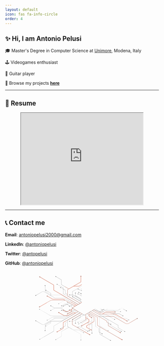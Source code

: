 ```yaml
---
layout: default
icon: fas fa-info-circle
order: 4
---
```


## ✨ Hi, I am Antonio Pelusi

🎓 Master's Degree in Computer Science at [Unimore](https://www.unimore.it/), Modena, Italy

🕹️ Videogames enthusiast

🎸 Guitar player

🌱  Browse my projects [**here**](https://www.antoniopelusi.com/archives/)

<!--📜 View my resume [**here**](https://drive.google.com/file/d/1QaucTh5GLyc2mATlXj_HgU22GSyG5Cgd/view?usp=sharing)-->

---

## 📜 Resume

<center>
<iframe src="https://drive.google.com/file/d/1QaucTh5GLyc2mATlXj_HgU22GSyG5Cgd/preview" width="400px" height="300px"></iframe>
</center>

<!--
## 📖 Education
- Scientific High School
- Bachelor's Degree in Computer Science at <a href="https://www.unimore.it/">Unimore</a>
- Post Graduate Degree: [CBI.Attract](https://attract-eu.com/)
- Blockchain Training Program: [MasterZ](https://www.masterzblockchain.com/)
- Master's Degree in Computer Science at <a href="https://www.unimore.it/">Unimore</a>

---

## 📚 Fields of study
- Software development
- Mobile development
- High Performance Computing
- Cybersecurity
- Cryptography
- Data Analytics
- Machine Learning
- Text mining
- Operative Research
- Complex Systems
- Servlet-based Web Apps
- Distributed algorithms
- Cloud and Edge computing

---

## 🔧 Work experiences
- [**Liferay**](https://www.liferay.com/): [Stripe](https://stripe.com/) integration into [Liferay Portal](https://github.com/liferay/liferay-portal).
Find more [here](https://www.antoniopelusi.com/posts/liferay-portal/)
- [**Random Power**](https://www.randompower.eu/): Research on Differential Privacy algorithms

---

## 🔖 Main Programming languages

<span style="color:#555555">●</span> C
<br>
<span style="color:#f34b7f">●</span> C++
<br>
<span style="color:#3b4e3a">●</span> Cuda
<br>
<span style="color:#af7219">●</span> Java
<br>
<span style="color:#a97bff">●</span> Kotlin
<br>
<span style="color:#3573a6">●</span> Python
<br>
<span style="color:#e44c27">●</span> HTML
<br>
<span style="color:#543e7c">●</span> CSS
<br>
<span style="color:#f1e15a">●</span> JavaScript
<br>

---

## 🏷️ Secondary Programming languages
<span style="color:#178701">●</span> C#
<br>
<span style="color:#da5b0c">●</span> Jupyter Notebook
<br>
<span style="color:#0398c3">●</span> Perl
<br>
<span style="color:#3fb68c">●</span> LISP
<br>
<span style="color:#9e6a04">●</span> COBOL
<br>
<span style="color:#c6538c">●</span> SCSS
<br>
<span style="color:#3178c6">●</span> TypeScript
<br>
<span style="color:#6f1515">●</span> Ruby
<br>
<span style="color:#89e051">●</span> Shell

---

## 🖼️ Front-end frameworks
- Dear ImGui
- SFML
- JavaFX
- Bootstrap
- Django templates

---

## ⚙️ Back-end frameworks
- Django
- Jekyll
- Raylib

---

## 🧰 Tools
- Relational databases (SQL)
- Non-relational databases (NoSQL: graph-based, document-based...)
- Git
- Docker
- Make
- CMake
- Gradle
- Maven
-->
---

## 📞 Contact me

<i class="fas fa-envelope" aria-hidden="true"></i> **Email**: [antoniopelusi2000@gmail.com](mailto:antoniopelusi2000@gmail.com")

<i class="fab fa-linkedin" aria-hidden="true"></i> **LinkedIn**: [@antoniopelusi](https://www.linkedin.com/in/antoniopelusi/)

<i class="fab fa-twitter" aria-hidden="true"></i> **Twitter**: [@antopelusi](https://twitter.com/antopelusi)

<i class="fab fa-github" aria-hidden="true"></i> **GitHub**: [@antoniopelusi](https://github.com/antoniopelusi)

<svg xmlns="http://www.w3.org/2000/svg" xmlns:xlink="http://www.w3.org/1999/xlink"
     viewBox="-250 200 1300 600" style="margin-left:auto; margin-right:auto; display:block;">
    <defs>
        <linearGradient id="Dégradé_sans_nom_4" x1="397.3" y1="531.55" x2="398.77" y2="531.55"
                        gradientTransform="matrix(1, 0, 0, -1, 0, 1002)" gradientUnits="userSpaceOnUse">
            <stop offset="0" stop-color="#f5f5f5" stop-opacity="0.7"/>
            <stop offset="1" stop-color="#303030" stop-opacity="0.3"/>
        </linearGradient>
        <linearGradient id="Dégradé_sans_nom_5" x1="-71.63" y1="1086.96" x2="-71.63" y2="1203.04"
                        gradientTransform="matrix(0.87, -0.5, 0, -1.15, 202.02, 1691.1)" gradientUnits="userSpaceOnUse">
            <stop offset="0" stop-color="#e24e1d"/>
            <stop offset="0.09" stop-color="#F66947"/>
            <stop offset="0.69" stop-color="#fff"/>
        </linearGradient>
        <linearGradient id="Dégradé_sans_nom_6" x1="-117.26" y1="1087.6" x2="-117.26" y2="1178.79"
                        xlink:href="#Dégradé_sans_nom_5"/>
        <linearGradient id="Dégradé_sans_nom_7" x1="-140.02" y1="1086.96" x2="-140.02" y2="1203.04"
                        xlink:href="#Dégradé_sans_nom_5"/>
        <linearGradient id="Dégradé_sans_nom_8" x1="-162.84" y1="1087.39" x2="-162.84" y2="1186.68"
                        xlink:href="#Dégradé_sans_nom_5"/>
        <linearGradient id="Dégradé_sans_nom_9" x1="3024.62" y1="-260.2" x2="3024.62" y2="-144.13"
                        gradientTransform="matrix(-0.87, -0.5, 0, -1.15, 2764.57, 1691.1)"
                        xlink:href="#Dégradé_sans_nom_5"/>
        <linearGradient id="Dégradé_sans_nom_10" x1="3070.25" y1="-299.23" x2="3070.25" y2="-208.04"
                        gradientTransform="matrix(-0.87, -0.5, 0, -1.15, 2764.57, 1691.1)"
                        xlink:href="#Dégradé_sans_nom_5"/>
        <linearGradient id="Dégradé_sans_nom_11" x1="3093.01" y1="-319.7" x2="3093.01" y2="-203.63"
                        gradientTransform="matrix(-0.87, -0.5, 0, -1.15, 2764.57, 1691.1)"
                        xlink:href="#Dégradé_sans_nom_5"/>
        <linearGradient id="Dégradé_sans_nom_12" x1="56.64" y1="500.45" x2="44.9" y2="595.99"
                        gradientTransform="matrix(1, 0, 0, -1, 0, 1002)" xlink:href="#Dégradé_sans_nom_5"/>
        <linearGradient id="Dégradé_sans_nom_13" x1="64.52" y1="585.05" x2="81.08" y2="592.79"
                        gradientTransform="matrix(1, -0.01, -0.01, -1, -9.3, 1026.18)"
                        xlink:href="#Dégradé_sans_nom_5"/>
        <linearGradient id="Dégradé_sans_nom_14" x1="84.31" y1="585.6" x2="114.29" y2="599.6"
                        gradientTransform="matrix(1, -0.01, -0.01, -1, -9.3, 1026.18)"
                        xlink:href="#Dégradé_sans_nom_5"/>
        <linearGradient id="Dégradé_sans_nom_15" x1="-94.51" y1="1086.73" x2="-94.51" y2="1202.81"
                        xlink:href="#Dégradé_sans_nom_5"/>
        <linearGradient id="Dégradé_sans_nom_16" x1="3047.49" y1="-280.31" x2="3047.49" y2="-164.24"
                        gradientTransform="matrix(-0.87, -0.5, 0, -1.15, 2764.57, 1691.1)"
                        xlink:href="#Dégradé_sans_nom_5"/>
        <linearGradient id="Dégradé_sans_nom_17" x1="124.16" y1="607.81" x2="154.14" y2="621.82"
                        gradientTransform="matrix(1, -0.01, -0.01, -1, -9.3, 1026.18)"
                        xlink:href="#Dégradé_sans_nom_5"/>
        <linearGradient id="Dégradé_sans_nom_18" x1="144.36" y1="634.38" x2="174.34" y2="648.38"
                        gradientTransform="matrix(1, -0.01, -0.01, -1, -9.3, 1026.18)"
                        xlink:href="#Dégradé_sans_nom_5"/>
        <linearGradient id="Dégradé_sans_nom_19" x1="106.45" y1="579.15" x2="118.92" y2="584.97"
                        gradientTransform="matrix(1, -0.01, -0.01, -1, -9.3, 1026.18)"
                        xlink:href="#Dégradé_sans_nom_5"/>
        <linearGradient id="Dégradé_sans_nom_20" x1="3072.39" y1="-464.37" x2="3072.39" y2="-403.73"
                        gradientTransform="matrix(-0.87, -0.5, 0, -1.15, 3394.98, 1691.1)"
                        xlink:href="#Dégradé_sans_nom_5"/>
        <linearGradient id="Dégradé_sans_nom_21" x1="3049.57" y1="-465.06" x2="3049.57" y2="-377.24"
                        gradientTransform="matrix(-0.87, -0.5, 0, -1.15, 3394.98, 1691.1)"
                        xlink:href="#Dégradé_sans_nom_5"/>
        <linearGradient id="Dégradé_sans_nom_22" x1="3026.76" y1="-464.82" x2="3026.76" y2="-386.44"
                        gradientTransform="matrix(-0.87, -0.5, 0, -1.15, 3394.98, 1691.1)"
                        xlink:href="#Dégradé_sans_nom_5"/>
        <linearGradient id="Dégradé_sans_nom_23" x1="-119.4" y1="924.34" x2="-119.4" y2="984.97"
                        gradientTransform="matrix(0.87, -0.5, 0, -1.15, 832.43, 1691.1)"
                        xlink:href="#Dégradé_sans_nom_5"/>
        <linearGradient id="Dégradé_sans_nom_24" x1="-96.59" y1="903.81" x2="-96.59" y2="991.64"
                        gradientTransform="matrix(0.87, -0.5, 0, -1.15, 832.43, 1691.1)"
                        xlink:href="#Dégradé_sans_nom_5"/>
        <linearGradient id="Dégradé_sans_nom_25" x1="2831.03" y1="306.18" x2="2821.63" y2="382.71"
                        gradientTransform="translate(3597 1002) rotate(180)" xlink:href="#Dégradé_sans_nom_5"/>
        <linearGradient id="Dégradé_sans_nom_26" x1="2830.12" y1="346.86" x2="2846.68" y2="354.59"
                        gradientTransform="translate(3606.3 1026.18) rotate(-179.43)" xlink:href="#Dégradé_sans_nom_5"/>
        <linearGradient id="Dégradé_sans_nom_27" x1="2849.94" y1="347.34" x2="2879.92" y2="361.34"
                        gradientTransform="translate(3606.3 1026.18) rotate(-179.43)" xlink:href="#Dégradé_sans_nom_5"/>
        <linearGradient id="Dégradé_sans_nom_28" x1="2872.09" y1="340.88" x2="2884.56" y2="346.7"
                        gradientTransform="translate(3606.3 1026.18) rotate(-179.43)" xlink:href="#Dégradé_sans_nom_5"/>
        <radialGradient id="Dégradé_sans_nom" cx="-64.97" cy="1869.29" r="504.98"
                        gradientTransform="matrix(0.72, 0, 0, -0.45, 702.38, 1207.55)" gradientUnits="userSpaceOnUse">
            <stop offset="0" stop-color="#383838" stop-opacity="0.3"/>
            <stop offset="0.14" stop-color="#3f3419" stop-opacity="0.31"/>
            <stop offset="0.27" stop-color="#3f3419" stop-opacity="0.34"/>
            <stop offset="0.41" stop-color="#4c4c4b" stop-opacity="0.38"/>
            <stop offset="0.55" stop-color="#7c7c7b" stop-opacity="0.45"/>
            <stop offset="0.69" stop-color="#ada99d" stop-opacity="0.53"/>
            <stop offset="0.82" stop-color="#dddcd7" stop-opacity="0.64"/>
            <stop offset="0.9" stop-color="#fff" stop-opacity="0.7"/>
        </radialGradient>
        <linearGradient id="Dégradé_sans_nom_2" x1="443.16" y1="829.82" x2="874.22" y2="437.05"
                        gradientTransform="matrix(1, 0, 0, -1, 0, 1002)" gradientUnits="userSpaceOnUse">
            <stop offset="0" stop-color="#f5f5f5" stop-opacity="0.7"/>
            <stop offset="1" stop-color="#666666" stop-opacity="0.3"/>
        </linearGradient>
        <linearGradient id="Dégradé_sans_nom_3" x1="397.3" y1="635.5" x2="915.3" y2="635.5"
                        gradientTransform="matrix(1, 0, 0, -1, 0, 1002)" gradientUnits="userSpaceOnUse">
            <stop offset="0" stop-color="#f5f5f5" stop-opacity="0.5"/>
            <stop offset="1" stop-color="#666666" stop-opacity="0.3"/>
        </linearGradient>
        <clipPath id="clip-path">
            <polygon points="431.1 561.4 406.8 575.4 310.4 519.7 310.4 412.6 431.1 482.3 431.1 561.4" fill="none"/>
        </clipPath>
    </defs>
    <g id="circuits">
        <g id="circuits-2">
            <g id="blue">
                <path d="M386.9,462.6l-1-.6-61.8-35.7c1.2-.8,1.1-2.1-.3-2.9a5.9,5.9,0,0,0-5.2-.2l-.4.2-.5.3c-1,.9-.8,2.1.5,2.9a6.19,6.19,0,0,0,5,.3h.1l74,42.8v-1ZM370.5,361.1a.78.78,0,0,0,.4-.4,1.2,1.2,0,0,0,.4-.9c0-.6-.4-1.1-1.2-1.6a6.83,6.83,0,0,0-5.6,0,2.08,2.08,0,0,0-1.1,1.6,1.62,1.62,0,0,0,.3.9,2.83,2.83,0,0,0,.8.7,5.81,5.81,0,0,0,5,.2l27.8,16v-1Zm18.6,36.1-14.3-8.3c1-.9.9-2.1-.5-2.8a6.08,6.08,0,0,0-5.6,0c-1.5.8-1.5,2.2,0,3.2a6.7,6.7,0,0,0,5.2.1l14.3,8.3,5.5,3.1,3.6,2.1v-1Zm-19.2,5a1.5,1.5,0,0,0-.4-2.8,5.88,5.88,0,0,0-5.5,0c-1.6.8-1.6,2.3,0,3.2a5.59,5.59,0,0,0,4.9.2l28.4,16.3v-1Zm17,43.5-1-.6-62.4-36H298.7a3,3,0,0,0-1.1-1.2,6.83,6.83,0,0,0-5.6,0c-1.5,1-1.5,2.4,0,3.3a6.83,6.83,0,0,0,5.6,0,2.51,2.51,0,0,0,1.1-1.2h24.5l62.7,36.2,1,.6,10.4,6v-1ZM869.6,606.1a6.08,6.08,0,0,0-5.6,0c-1.3.7-1.5,2-.4,2.9l-72.9,42.1H772.4L665,589.1H542.4l-66.7-38.5-.9-.5-2.1-1.2,13.2-7.7,2.1,1.3,48.4,27.9H678.5l62.8,36.4,1.5.8L778,627.9c-1.1.9-.9,2.2.4,3a6.08,6.08,0,0,0,5.6,0c1.5-.9,1.5-2.4,0-3.2a6.19,6.19,0,0,0-5-.3l-34.4-19.8-1.5-.8-64.3-37.1H573.7l21.4-12.4,1.5-.8,4.6-2.7h74.3a2.73,2.73,0,0,0,1,1.2,6.42,6.42,0,0,0,5.7,0c1.5-.9,1.5-2.4,0-3.2a6.42,6.42,0,0,0-5.7,0,1.93,1.93,0,0,0-1,1.2H601l-6.1,3.5-1.5.8L572,569.6H536.7l-46.9-27.1-.9-.5-2.2-1.3,11.7-6.7,2.1,1.3.9.5,41.2,23.8h17.9l4.2-2.4,1.4-.8L596,539.1l.5-.3H705.4L725,527.5h-1.8l-18,10.4H596.3l-18.5,10.7-13.4,7.8-1.4.8-2.8,1.6H542.9l-32.1-18.5h16.1l15.5,9h12.3l1.1-.7,1.5-.8,24.3-14.1a6.87,6.87,0,0,0,5.1-.2c1.6-1,1.6-2.4,0-3.3a6.83,6.83,0,0,0-5.6,0c-1.4.8-1.5,2.1-.4,3l-5.2,3-3.5,2-16.4,9.6-1.2.6H542.7l-15.5-9H509.3l-7.1-4.1-.9-.5-2.1-1.3,10.4-6h-1.5l-88.2,50.9L319.6,520.6l-.9-.5-2-1.2,4.5-2.6.8-.5L364.9,491l.9-.5,16.1-9.2.9-.6,14.5-8.4v-1l-12.8,7.4L277.9,417.2V365.7l50.3-29.1h46.3l22.8-13.1v-1.1l-23,13.4H329.6l61.2-35.3.2-.2V254.4a5.94,5.94,0,0,0,2.3-.6c1.6-.9,1.6-2.3,0-3.2a5.88,5.88,0,0,0-5.5,0c-1.5.9-1.5,2.3,0,3.2a6.43,6.43,0,0,0,2.4.6v45.4L288.5,358.5,226,322.4V281.8l-44.5-25.6c1.2-.9,1-2.1-.3-2.9a5.6,5.6,0,0,0-5.6,0c-1.5.9-1.5,2.3,0,3.1a5.49,5.49,0,0,0,5,.3L225,282.3v40.6L287.6,359l-10.4,6h-.3v40.6l-18-10.4V369.9L241.7,360l-1-.6-18.4-10.6c1.1-.9,1-2.1-.4-3a6.83,6.83,0,0,0-5.6,0c-1.6.9-1.6,2.4,0,3.3a6.5,6.5,0,0,0,5.1.1l19.3,11.2,1,.6,16.3,9.4v25.4l18.9,10.9v11l106.6,61.5-1.7,1-.9.5-13,7.6L161.2,368.9V325.7L45.7,259c1.2-.8,1-2.1-.3-2.9a7.07,7.07,0,0,0-5.7,0c-1.5.9-1.5,2.3,0,3.2a6.1,6.1,0,0,0,5.1.2l115.5,66.7v43.3L367,488.8l-2.1,1.2-.8.5-9.8,5.7-26.9-15.5-1.6-.9-78.1-45H170.1L135.9,415h.3V394L97.4,371.5c1.2-.8,1.1-2.1-.4-2.9a5.88,5.88,0,0,0-5.5,0c-1.5.9-1.5,2.3,0,3.2a5.81,5.81,0,0,0,5,.2l38.7,22.4v20L76.5,380.5H66.3l-55,31.7a5.81,5.81,0,0,0-5,.2c-1.6.9-1.6,2.4,0,3.2a5.88,5.88,0,0,0,5.5,0c1.4-.7,1.6-1.9.4-2.8l54.3-31.4h9.7l93.6,54h77.6l76.7,44.4,1.6.9,27.6,16-11.2,6.5-79.5-46-1.6-.9-19.6-11.4H152.3l-42.8-24.8c.5-.7.2-1.7-.9-2.4a6.08,6.08,0,0,0-5.6,0c-1.5.9-1.5,2.4,0,3.2a6.08,6.08,0,0,0,5.6,0l.3-.2,43.1,25h89l14.9,8.7H137.1L43,508.6a6.61,6.61,0,0,0-5,.2c-1.5,1-1.5,2.4,0,3.2a6.08,6.08,0,0,0,5.6,0c1.3-.7,1.5-2,.3-2.9l93.4-53.9H257.4l1.9,1.1,1.6.9L295.1,477l-4.2,2.4-.8.5-9.8,5.6H254.1l-24.6,14.1a6.19,6.19,0,0,0-5,.3c-1.6.8-1.6,2.3,0,3.2a6.08,6.08,0,0,0,5.6,0c1.3-.8,1.5-2,.4-3l23.8-13.8h24.5l-7,4.1-1.4.8-48.7,28.1H168.9l-29.5-17c1.1-.8.9-2.1-.4-2.9a6.08,6.08,0,0,0-5.6,0c-1.5.9-1.5,2.3.1,3.2a5.81,5.81,0,0,0,5,.2l30,17.3h53.4l50.3-29,1.4-.8,17.3-10,.9-.5,4.1-2.4,31.6,18.1H310.1l-11.5,6.7-.8.5-1.7.9a6.71,6.71,0,0,0-5.2.2c-1.5.9-1.5,2.4,0,3.2a6.08,6.08,0,0,0,5.6,0c1.3-.8,1.5-2,.4-2.9l1.7-.9.9-.5,10.8-6.3h18.8l12.3,7.2-20.2,11.6-.9.5-4.6,2.7-.7.4,2.9,1.7.8.4,4.5,2.7-2,1.1-.9.6-21.7,12.5-.9.5-19.9,11.5H262.5l-18-10.5c1-.9,1-2.1-.5-2.9a5.88,5.88,0,0,0-5.5,0c-1.5.9-1.5,2.3,0,3.2a6.1,6.1,0,0,0,5.1.2l18.6,10.8H278l20.6-11.9.9-.5,11.5-6.7v17.4l-20.2,11.7-.8.4-10,6a5.49,5.49,0,0,0-5,.3c-1.6.8-1.6,2.3,0,3.1a5.42,5.42,0,0,0,5.5,0,1.6,1.6,0,0,0,.4-2.9l10-5.7.8-.5,20-11.5h.2V531.2l9.2-5.4.9-.5,2-1.1,42.9,24.7-2,1.2-.8.5-17,9.8H321.3l-40.8,23.5H249.6l-43.1-24.8c1.1-.9,1-2.1-.4-3a6.6,6.6,0,0,0-5.5,0c-1.6,1-1.6,2.4,0,3.3a6.71,6.71,0,0,0,5,.2l43.6,25.2h31.5l40.8-23.6h24.1L226,630.3H141.6l-5.5,3.1-.9.6L88.5,661h-.3v47.2a5.2,5.2,0,0,0-3.2.7c-1.5.9-1.5,2.3,0,3.1a5.6,5.6,0,0,0,5.6,0c1.5-.8,1.5-2.2,0-3.1a4.54,4.54,0,0,0-1.5-.6V661.6L135.2,635l.9-.6,5.7-3.3h84.5l138.7-80,.8-.5,2-1.2,16.1,9.3-2,1.2-.8.5-140,80.8h-.2v49.3L192,718.9a6.1,6.1,0,0,0-5.1.2c-1.5.9-1.5,2.3,0,3.2a5.88,5.88,0,0,0,5.5,0c1.4-.8,1.6-2,.4-2.9l48.7-28.1.2-.2V641.8l140.2-80.9.9-.5,2-1.2,16.8,9.7-2,1.2-81.7,47.2h-.2v42.3l144,83.2c-1,.8-.9,2.1.4,2.9a6.08,6.08,0,0,0,5.6,0c1.5-.9,1.5-2.4,0-3.2a5.88,5.88,0,0,0-5-.3L356.9,681.3h31.8l57,33c-1.1.9-1,2.1.4,2.9a6.08,6.08,0,0,0,5.6,0c1.5-.9,1.5-2.3,0-3.2a6.1,6.1,0,0,0-5.1-.2L389,680.5H355.3l-36.6-21.2V618h.1l5.5-3.2L386.1,579v21l-41.6,23.9-.2.2v21.2a8.39,8.39,0,0,0-2.3.6c-1.6,1-1.6,2.4,0,3.3a6.6,6.6,0,0,0,5.5,0c1.6-.9,1.6-2.3,0-3.3a6.43,6.43,0,0,0-2.4-.6V624.6l41.5-23.9.3-.2v-22l12.8-7.4.8-.5,2-1.1,17.1,10h.3l10.5-6.1v45.9l-36.6,21.1c-.1,0-.2,0-.2-.1a6,6,0,0,0-4.9.4c-1.3.7-1.4,1.8-.5,2.7l.5.4.3.2a5.8,5.8,0,0,0,5.3-.2c1.4-.8,1.5-2.1.4-2.9l36.4-21h.2V601.2l14.5,8.3.8.5,12,6.9v17.7L398.9,669a6.18,6.18,0,0,0-5,.2c-1.6.9-1.6,2.3,0,3.2a5.88,5.88,0,0,0,5.5,0c1.4-.8,1.6-2,.5-3l59.4-34.3h.2V616.3l-12.9-7.5-.8-.4L431.3,600V572.8l14.8-8.6,2.2,1.2.9.5,9.7,5.6v16.6l19.1,11c-1.1,1-1,2.2.5,3.1a6.52,6.52,0,0,0,5.3.1h.3l.6-.5a1.49,1.49,0,0,0,.19-2.11,1.7,1.7,0,0,0-.19-.19l-.6-.5h-.3a6.2,6.2,0,0,0-4.8-.1l-19.2-11.1V572l41.8,24.2v36.3l-16.9,9.8-.9.6-45.2,26h-.2v13.8l22.2,12.7.9.6,12.5,7.2c-1.1.9-1,2.1.4,3a6.83,6.83,0,0,0,5.6,0c1.5-.9,1.5-2.4,0-3.3a6.87,6.87,0,0,0-5.1-.2L461.5,695l-.9-.5-21.3-12.3V669.5l44.5-25.6.9-.5,17.6-10.2.2-.2V595.7l-52.4-30.3-.9-.5-2.1-1.2,11.2-6.5,2.1,1.2.9.5,68.9,39.8v68.2L551.1,679v62.8l86.1,49.7c-.7.8-.3,1.8.9,2.4a5.88,5.88,0,0,0,5.5,0c1.6-.8,1.6-2.3,0-3.2a5.88,5.88,0,0,0-5.5,0l-.2.2L552,741.3V679.6L735.1,785.4c-1.1.9-1,2.1.5,2.9a6.08,6.08,0,0,0,5.6,0c1.5-.8,1.5-2.3,0-3.2a6.87,6.87,0,0,0-5.1-.2L531,666.5V598.3l-68.9-39.8-1-.5-2-1.2,12.7-7.4,2.1,1.2.9.5,67,38.7-.2.4,66.5,38.4v8.5l11.3,6.5.9.5,1.3.7v24.1l99.3,57.2c-1.1.8-.9,2.2.4,2.9a5.6,5.6,0,0,0,5.6,0c1.5-.8,1.5-2.3,0-3.1a5.49,5.49,0,0,0-5-.3l-99.4-57.3v-23l17.1,9.8c-1,1-1,2.2.5,3.1a6.83,6.83,0,0,0,5.6,0c1.5-1,1.5-2.4,0-3.3a6.1,6.1,0,0,0-5.1-.2L620.3,643l-.9-.5-10.4-6V628l-65.9-38.1h30.6l131.9,76.2V686L758,716.2c-1.2.9-1.1,2.2.3,3a5.88,5.88,0,0,0,5.5,0c1.6-.9,1.6-2.4,0-3.2a5.81,5.81,0,0,0-5-.3l-52.3-30.2V665.6L575.4,589.9h89.3l107.3,62h19l73.5-42.5a5.69,5.69,0,0,0,5.1-.2C871.1,608.4,871.1,606.9,869.6,606.1ZM737,520.5l-.9-.5-.9.5,1,.6Z"
                      stroke="#e84c25" fill="#666666" stroke-dashoffset="100%">
                    <animate
                            attributeName="stroke-dasharray"
                            dur="20s"
                            values="80%;120%;80%"
                            repeatCount="indefinite"
                    />
                </path>
            </g>
            <g id="white">
                <path d="M393.9,368.7c-1.6.9-1.6,2.3,0,3.1a5.67,5.67,0,0,0,3.4.7v-4.4A6.53,6.53,0,0,0,393.9,368.7Zm.7,31.6a1.61,1.61,0,0,0,.58-2.19,1.63,1.63,0,0,0-.88-.71,5.9,5.9,0,0,0-5.2-.2l-.4.2-.5.3c-1,.8-.8,2,.5,2.9a6.71,6.71,0,0,0,5,.2h0l3.6,2.1v-1.1Zm2.7-65-79.5,45.9h-.2v42.3h.1l5.5,3.2,74.1,42.7v-1l-10.4-6v-22l-41.7-24.1V395.8a6.15,6.15,0,0,0,2.3-.7c1.5-.8,1.5-2.2,0-3.2a6.08,6.08,0,0,0-5.6,0c-1.5,1-1.5,2.4,0,3.2a6.71,6.71,0,0,0,2.4.7V417l41.6,24.1v21l-67.3-38.9h-.1V381.8L355,360.7h33.7l8.6-4.9v-1.1l-8.8,5.1H356.6l40.7-23.5Zm0,134.3h0l1.5.8Zm177.1,64.8a5.88,5.88,0,0,0-5-.3l-11.5-6.6h-1.8l12.4,7.1c-1.2.9-1,2.2.4,3a5.65,5.65,0,0,0,3.1.6,6.43,6.43,0,0,0,2.4-.6,2.08,2.08,0,0,0,1.1-1.4A1.71,1.71,0,0,0,574.4,534.4Zm204.1,7.5a5.59,5.59,0,0,0-4.9-.2l-24.5-14.2h-1.8l25.4,14.7c-1.2.9-1.1,2.1.3,2.9a5.88,5.88,0,0,0,5.5,0C780.1,544.2,780.1,542.8,778.5,541.9Zm-43.3-21.4,1,.6.8-.6-.9-.5Zm62.7,98.2a6.5,6.5,0,0,0-5.1-.1l-20.3-11.8H724l-62.9-36.4-1.5-.8-1.6-.9h57l27.5,15.8c-1.2.8-1,2.1.3,2.9a5.6,5.6,0,0,0,5.6,0c1.5-.9,1.5-2.3,0-3.1a5.49,5.49,0,0,0-5-.3l-28.1-16.2H656.5l-19.7-11.4H560l-12.3-7.1-1.2-.7h32.8l16.4-9.5H664l19,11.1h38.7a3,3,0,0,0,1.1,1.2,6.08,6.08,0,0,0,5.6,0c1.5-.9,1.5-2.3,0-3.2a6.08,6.08,0,0,0-5.6,0,2.13,2.13,0,0,0-1.1,1.2H683.4l-18.2-10.6-.9-.5h-67l.5-.3,17.9-10.3a5.91,5.91,0,0,0,4.7-.1h-6.3l-35.2,20.3H545l-32.2-18.7,2.8-1.6h-1.7l-12.6,7.3-.8.5L488.9,542l-.9.5-13.2,7.6-.9.5L461.1,558l-.7.4-11.2,6.5-.9.5-17,9.8-.9.5-10.6,6.1-19.3-11.2-.9-.5h0l-.2-.2h-.2l-16.4-9.5-.9-.5-16.1-9.3-.9-.5L322,525.3l-.8-.5-4.6-2.6,2.1-1.2.9-.4,77.7-44.9v-1.1l-12.5,7.3-2-1.2-1-.5L241.7,399.3V349.9l-49-28.2c1.2-.8,1-2.1-.3-2.9a6.08,6.08,0,0,0-5.6,0c-1.6.9-1.6,2.3,0,3.2a5.81,5.81,0,0,0,5,.2l48.9,28.2v49.4l140.2,80.9,1,.6,1.9,1.1-16,9.3-2-1.2-.9-.5-17.7-10.2L226.3,410H141.8l-5.6-3.2-1-.6L89.1,379.5V332.7l1.5-.5c1.5-.9,1.5-2.4,0-3.3a6.6,6.6,0,0,0-5.5,0c-1.6.9-1.6,2.4,0,3.3a6.61,6.61,0,0,0,3.1.6V380l47,27.2,1,.5,5.3,3.1H226l119.4,69H321.5l-40.7-23.4H249.3l-43.7,25.2a5.81,5.81,0,0,0-5,.2c-1.6,1-1.6,2.4,0,3.2a5.88,5.88,0,0,0,5.5,0c1.3-.7,1.5-2,.4-2.9l43-24.8h31l40.7,23.4H347l17.1,9.8.8.5,2,1.2L324,517l-2-1.2-.8-.5-9.3-5.4V491.4l-20.1-11.5-.9-.5-10-5.8c1.1-.9,1-2.2-.4-3a6.6,6.6,0,0,0-5.5,0c-1.6.9-1.6,2.3,0,3.3a6.22,6.22,0,0,0,5,.1l10.1,5.9.8.5L311,491.9v17.5l-11.5-6.6-.9-.5-20.5-11.9H262.3l-18.7,10.7a6.51,6.51,0,0,0-5.1.3c-1.5.9-1.5,2.3,0,3.2a6.08,6.08,0,0,0,5.6,0c1.3-.8,1.5-2,.3-3l18.2-10.4h15.1l20.1,11.6.8.5,21.7,12.5.9.5,2,1.2-4.5,2.6-.8.5-2.3,1.3-.7.3,5.4,3.2.8.4,20.1,11.7-12.3,7.1H310.3l-10.8-6.2-.9-.5-1.7-1c1-.9.8-2.1-.4-2.9a5.88,5.88,0,0,0-5.5,0c-1.6.9-1.6,2.3,0,3.2a6,6,0,0,0,5.1.2l1.6,1,.9.5,11.3,6.5h17.4l-31.4,18.2-4.2-2.4-.9-.5-17.2-10-1.6-.9L221.9,521H168.6l-30.1,17.4a6.5,6.5,0,0,0-5.1.2c-1.5.9-1.5,2.3,0,3.2a6.08,6.08,0,0,0,5.6,0c1.3-.8,1.5-2.1.4-3l29.4-17h52.9L270.3,550l1.6.9,6.8,3.9H254.3L230.4,541a1.59,1.59,0,0,0,.52-2.2,1.61,1.61,0,0,0-.92-.7,5.42,5.42,0,0,0-5.5,0c-1.6.8-1.6,2.2,0,3.1a5.81,5.81,0,0,0,5,.2L254,555.5h26.3l9.7,5.6.9.6,4.2,2.4-34.3,19.7-1.6.9-1.7,1H137.3L44,531.9c1-.9.9-2-.4-2.9a6.83,6.83,0,0,0-5.6,0c-1.6.9-1.6,2.4,0,3.3a6.41,6.41,0,0,0,5.1.1L137,586.7H255.9L241,595.4H152.1l-43.3,24.9h-.2a5.88,5.88,0,0,0-5.5,0c-1.6.9-1.6,2.3,0,3.2a5.88,5.88,0,0,0,5.5,0c1.1-.7,1.4-1.7.8-2.5l42.9-24.7h88.9L261,584.8l1.6-.9L342.2,538l11.3,6.5-27.6,15.9-1.4.8-77.1,44.5H169.9L76.2,659.8H66.5L12.2,628.4c1.1-.9,1-2.1-.5-2.9a6.6,6.6,0,0,0-5.5,0c-1.5.9-1.5,2.4,0,3.3a6.22,6.22,0,0,0,5,.1l54.9,31.8H76.4l58.8-33.9v20L96.5,669.2a6.1,6.1,0,0,0-5.1.2c-1.5.9-1.5,2.3,0,3.1a5.6,5.6,0,0,0,5.6,0c1.4-.7,1.5-1.9.4-2.8l38.5-22.3h.2v-21h-.2l34.2-19.7h77.5l78.5-45.4,1.4-.8L354.3,545l9.8,5.7.9.5,1.9,1.1L160.5,671.5h-.3v43.3L44.8,781.6a6.5,6.5,0,0,0-5.1.2c-1.5.9-1.5,2.3,0,3.1a5.6,5.6,0,0,0,5.6,0,1.6,1.6,0,0,0,.4-2.9l115.2-66.4.2-.2V672.1L367.9,552.8l13.2,7.6.8.5,1.7.9L277.1,623.3h-.2v11.1L258,645.3v25.3L241.7,680l-.8.5-19.7,11.3a5.59,5.59,0,0,0-4.9.2c-1.6.9-1.6,2.4,0,3.2a5.88,5.88,0,0,0,5.5,0c1.4-.7,1.6-2,.4-2.8l18.7-10.8.8-.5,16.9-9.8.3-.2V645.8l18-10.3V676l10.6,6.1-62.2,36h-.2v40.5l-44.5,25.7a7.51,7.51,0,0,0-5.1.2c-1.5.9-1.5,2.4,0,3.3a6.83,6.83,0,0,0,5.6,0c1.4-.9,1.6-2.1.5-3l44.1-25.5.2-.2V718.7l62.5-36L390,741.3v45.4a10.12,10.12,0,0,0-2.3.6c-1.5.9-1.5,2.3,0,3.2a6.08,6.08,0,0,0,5.6,0c1.5-.9,1.5-2.3,0-3.2a8.39,8.39,0,0,0-2.3-.6V740.8l-61.4-35.4h44.5l36,20.7c-1.1.9-1,2.2.4,3a6.08,6.08,0,0,0,5.6,0c1.6-.9,1.6-2.3,0-3.2a6.1,6.1,0,0,0-5.1-.2l-36.5-21.2H328.1l-50.3-29V623.9l106.6-61.6,14.1,8.1L322.9,614a5.89,5.89,0,0,0-4.7.4c-1.4.8-1.5,2.1-.4,3a.48.48,0,0,0,.4.2l.6.3a6.19,6.19,0,0,0,5-.3c1.2-.8,1.4-2,.5-2.9l-.4-.2,75.4-43.6.4.2,13.8,8-26.6,15.3-.8.4-62.9,36.4H298.7a3.94,3.94,0,0,0-1.1-1.2,6.83,6.83,0,0,0-5.6,0c-1.6,1-1.6,2.4,0,3.2a6.08,6.08,0,0,0,5.6,0,2.07,2.07,0,0,0,1-1.1h24.7l62.8-36.3.8-.4,27.4-15.8,5.4,3.1h.1l4.3-2.5,6.3,3.7.9.4,14.5,8.4v17.4l-14.5,8.3-.9.5-2.5,1.5H399.8L369,638.3a6.1,6.1,0,0,0-5.1.2c-1.5.9-1.5,2.3,0,3.2a6.08,6.08,0,0,0,5.6,0c1.4-.8,1.5-2,.4-2.9l30.2-17.5h26.4l-32.9,19-5.4,3.1-14.3,8.3a5.69,5.69,0,0,0-5.1.2c-1.6.8-1.6,2.3,0,3.2a5.88,5.88,0,0,0,5.5,0c1.3-.8,1.5-2.1.5-2.9L389,644l42.3-24.4,9-5.2v8.3l-38.8,22.4-.2.2v15.9l-31.7,18.3a6.1,6.1,0,0,0-5.1.2,1.88,1.88,0,0,0-.8.7,1.62,1.62,0,0,0-.3.9,1.92,1.92,0,0,0,1.1,1.6,5.88,5.88,0,0,0,5.5,0,1.89,1.89,0,0,0,1.2-1.6,1.62,1.62,0,0,0-.3-.9l-.4-.4L402,661.7h.2V645.8l38.7-22.5h.3v-9.4l5.2-3,.2-.2V592.3l-15.3-8.9-.9-.5-5.4-3.1,5.4-3.1.9-.5,8-4.6,19.6,11.3.9.6,24,13.8v29l-30.4,17.6a5.88,5.88,0,0,0-5,.3c-1.5.8-1.5,2.2,0,3.2a6.08,6.08,0,0,0,5.6,0c1.3-.9,1.5-2.1.3-3l29.5-17v23.8l-23,13.2h-.2V709a6.82,6.82,0,0,0-2.4.5c-1.5,1-1.5,2.4,0,3.2a6.42,6.42,0,0,0,5.7,0c1.5-.8,1.5-2.2,0-3.2a6.82,6.82,0,0,0-2.4-.5V665l22.3-12.8V729a5,5,0,0,0-2.4.6c-1.5.9-1.5,2.4,0,3.2a6.08,6.08,0,0,0,5.6,0c1.5-.8,1.5-2.3,0-3.2a4.62,4.62,0,0,0-2.3-.6V596.8l-24.9-14.4-.9-.5-18.7-10.8,9-5.2.9-.5,6.1-3.5,58.2,33.6v80l28,16.1v30.1l8.7,5,.9.6,15,8.6a1.59,1.59,0,0,0-.52,2.2,1.61,1.61,0,0,0,.92.7,6.08,6.08,0,0,0,5.6,0c1.5-.8,1.5-2.2,0-3.2a6.1,6.1,0,0,0-5.1-.2L552,726.2l-.9-.5-7.9-4.5V691.1L515.1,675V595L457,561.4l4.3-2.5.8-.4,6.7-3.9,78.5,45.3v68.2L617,708.4c-1.2.8-1,2.1.3,2.9a6.08,6.08,0,0,0,5.6,0c1.6-.9,1.6-2.3,0-3.2a5.81,5.81,0,0,0-5-.2l-69.8-40.3V599.4l-78.5-45.3,5.2-3,.9-.5,13.1-7.5,79.7,46,1.5.8,49.4,28.6v34l2.2,1.2.9.5,106.4,61.4c-1.1,1-1,2.2.4,3a6.08,6.08,0,0,0,5.6,0c1.5-.9,1.5-2.3,0-3.2a6.51,6.51,0,0,0-5.1-.3L622.5,653.2l-.9-.4-1.3-.8V618l-48.4-28.1-1.5-.8-23.5-13.6H605l23.6,13.6,1.4.8,42.2,24.4c-1.2.8-1.1,2.1.4,2.9a5.88,5.88,0,0,0,5.5,0c1.6-.9,1.6-2.3,0-3.2a5.59,5.59,0,0,0-4.9-.2l-41.4-23.9-1.4-.8-25.1-14.5H545.4l-7.3-4.2-48.4-27.9h.1l11.6-6.7.8-.5,9.7-5.6,32.6,18.7,1.4.9,13.7,7.8h76.8l21.5,12.4,1.4.8,64.3,37.2h48.6L791.9,619c-1.1.9-1,2.1.4,2.9a6.83,6.83,0,0,0,5.6,0C799.4,621.1,799.4,619.7,797.9,618.7ZM545,547.8l-32.2-18.7,2.8-1.6h-1.7l-12.6,7.3-.8.5.9.5.8-.5,9.7-5.6,32.6,18.7h9.9l1.2-.6Z"
                      fill="#666666" stroke="#FFF" stroke-dashoffset="100%">
                    <animate
                            attributeName="stroke-dasharray"
                            dur="20s"
                            values="80%;120%;80%"
                            repeatCount="indefinite"
                    />
                </path>
            </g>
        </g>
    </g>
</svg>


